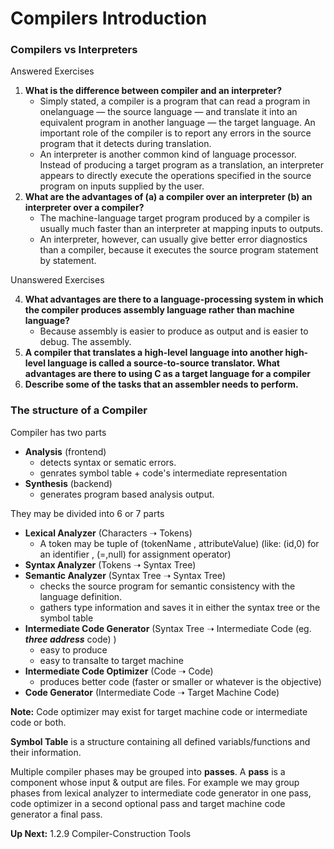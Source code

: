 # Compilers Introduction

### Compilers vs Interpreters

Answered Exercises

1. **What is the difference between compiler and an interpreter?**
    - Simply stated, a compiler is a program that can read a program in onelanguage — the source language — and translate it into an equivalent program in another language — the target language. An important role of the compiler is to report any errors in the source program that it detects during translation.
    - An interpreter is another common kind of language processor. Instead of producing a target program as a translation, an interpreter appears to directly execute the operations specified in the source program on inputs supplied by the user.
2. **What are the advantages of (a) a compiler over an interpreter (b) an interpreter over a compiler?**
    - The machine-language target program produced by a compiler is usually much faster than an interpreter at mapping inputs to outputs.
    - An interpreter, however, can usually give better error diagnostics than a compiler, because it executes the source program statement by statement.

Unanswered Exercises

4. **What advantages are there to a language-processing system in which the compiler produces assembly language rather than machine language?**
    - Because assembly is easier to produce as output and is easier to debug. The assembly.
5. **A compiler that translates a high-level language into another high-level language is called a source-to-source translator. What advantages are there to using C as a target language for a compiler**
6. **Describe some of the tasks that an assembler needs to perform.**


### The structure of a Compiler
Compiler has two parts
- **Analysis** (frontend)
    - detects syntax or sematic errors.
    - genrates symbol table + code's intermediate representation
- **Synthesis** (backend)
    - generates program based analysis output.

They may be divided into 6 or 7 parts
- **Lexical Analyzer** (Characters ➝ Tokens)
    - A token may be tuple of (tokenName , attributeValue) (like: (id,0) for an identifier , (=,null) for assignment operator)
- **Syntax Analyzer** (Tokens ➝ Syntax Tree)
- **Semantic Analyzer** (Syntax Tree ➝ Syntax Tree)
    - checks the source program for semantic consistency with the language definition.
    - gathers type information and saves it in either the syntax tree or the symbol table
- **Intermediate Code Generator** (Syntax Tree ➝ Intermediate Code (eg. ***three address*** code) )
    - easy to produce
    - easy to transalte to target machine
- **Intermediate Code Optimizer** (Code ➝ Code)
    - produces better code (faster or smaller or whatever is the objective)
- **Code Generator** (Intermediate Code ➝ Target Machine Code)

**Note:** Code optimizer may exist for target machine code or intermediate code or both.

**Symbol Table** is a structure containing all defined variabls/functions and their information.

Multiple compiler phases may be grouped into **passes**. A **pass** is a component whose input & output are files.
For example we may group phases from lexical analyzer to intermediate code generator in one pass, code optimizer in a second optional pass and target machine code generator a final pass.

**Up Next:** 1.2.9 Compiler-Construction Tools